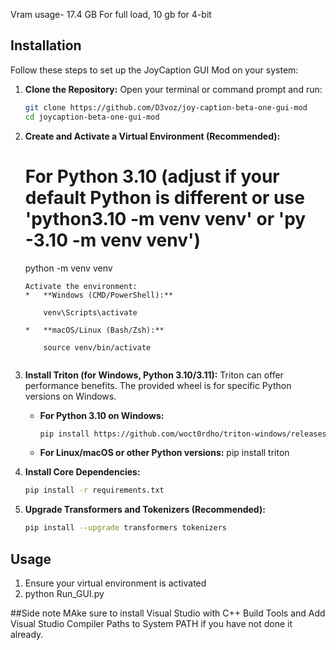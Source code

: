 Vram usage- 17.4 GB For full load, 10 gb for 4-bit

## Installation

Follow these steps to set up the JoyCaption GUI Mod on your system:

1.  **Clone the Repository:**
    Open your terminal or command prompt and run:
    ```bash
    git clone https://github.com/D3voz/joy-caption-beta-one-gui-mod
    cd joycaption-beta-one-gui-mod
    ```
2.  **Create and Activate a Virtual Environment (Recommended):**

    # For Python 3.10 (adjust if your default Python is different or use 'python3.10 -m venv venv' or 'py -3.10 -m venv venv')
    python -m venv venv
    ```
    Activate the environment:
    *   **Windows (CMD/PowerShell):**
       
        venv\Scripts\activate
        
    *   **macOS/Linux (Bash/Zsh):**
        
        source venv/bin/activate
      
3.  **Install Triton (for Windows, Python 3.10/3.11):**
    Triton can offer performance benefits. The provided wheel is for specific Python versions on Windows.
    *   **For Python 3.10 on Windows:**
        ```bash
        pip install https://github.com/woct0rdho/triton-windows/releases/download/v3.1.0-windows.post8/triton-3.1.0-cp310-cp310-win_amd64.whl
    *   **For Linux/macOS or other Python versions:**
        pip install triton
4.  **Install Core Dependencies:**
    ```bash
    pip install -r requirements.txt
    ```

5.  **Upgrade Transformers and Tokenizers (Recommended):**
    ```bash
    pip install --upgrade transformers tokenizers
    ```

## Usage

1.  Ensure your virtual environment is activated
2.  python Run_GUI.py


##Side note
MAke sure to install  Visual Studio with C++ Build Tools  and Add Visual Studio Compiler Paths to System PATH if you have not done it already. 
   
